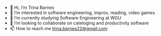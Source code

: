 - 👋 Hi, I’m Trina Barnes
- 👀 I’m interested in software engineering, improv, reading, video games.
- 🌱 I’m currently studying Software Engineering at WGU
- 💞️ I’m looking to collaborate on cateloging and productivity software
- 📫 How to reach me trina.barnes22@gmail.com

<!---
TrinaBarnes22/TrinaBarnes22 is a ✨ special ✨ repository because its `README.md` (this file) appears on your GitHub profile.
You can click the Preview link to take a look at your changes.
--->
